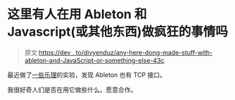 # 这里有人在用 Ableton 和 Javascript(或其他东西)做疯狂的事情吗

> 原文:[https://dev . to/divyenduz/any-here-dong-made-stuff-with-ableton-and-JavaScript-or-something-else-43c](https://dev.to/divyenduz/anyone-here-doing-crazy-stuff-with-ableton-and-javascript-or-something-else-43c)

最近做了[一些乐理](https://divu.in/music-theory-and-generation-13965ba83eb9)的实验，发现 Ableton 也有 TCP 接口。

我很好奇人们是否在用它做些什么。愿意合作。